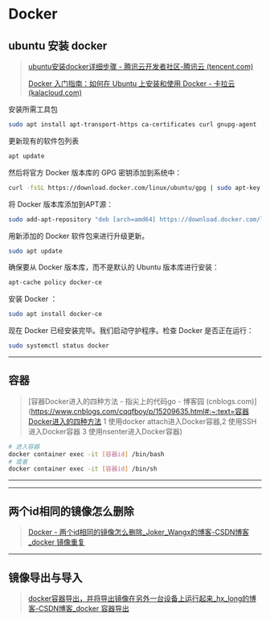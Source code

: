 # Docker


## ubuntu 安装 docker

> [ubuntu安装docker详细步骤 - 腾讯云开发者社区-腾讯云 (tencent.com)](https://cloud.tencent.com/developer/article/1854430)
>
> [Docker 入门指南：如何在 Ubuntu 上安装和使用 Docker - 卡拉云 (kalacloud.com)](https://kalacloud.com/blog/how-to-install-and-use-docker-on-ubuntu/)

安装所需工具包

```bash
sudo apt install apt-transport-https ca-certificates curl gnupg-agent  software-properties-common
```

更新现有的软件包列表

```bash
apt update
```

然后将官方 Docker 版本库的 GPG 密钥添加到系统中：

```bash
curl -fsSL https://download.docker.com/linux/ubuntu/gpg | sudo apt-key add -
```

将 Docker 版本库添加到APT源：

```bash
sudo add-apt-repository "deb [arch=amd64] https://download.docker.com/linux/ubuntu focal stable"
```

用新添加的 Docker 软件包来进行升级更新。

```bash
sudo apt update
```

确保要从 Docker 版本库，而不是默认的 Ubuntu 版本库进行安装：

```bash
apt-cache policy docker-ce
```

安装 Docker ：

```bash
sudo apt install docker-ce
```

现在 Docker 已经安装完毕。我们启动守护程序。检查 Docker 是否正在运行：

```bash
sudo systemctl status docker
```

---


## 容器

> [容器Docker进入的四种方法 - 指尖上的代码go - 博客园 (cnblogs.com)](https://www.cnblogs.com/cqqfboy/p/15209635.html#:~:text=容器Docker进入的四种方法 1 使用docker attach进入Docker容器,2 使用SSH进入Docker容器 3 使用nsenter进入Docker容器)

```bash
# 进入容器 
docker container exec -it [容器id] /bin/bash
# 或者
docker container exec -it [容器id] /bin/sh
```

---

---

## 两个id相同的镜像怎么删除

> [Docker - 两个id相同的镜像怎么删除_Joker_Wangx的博客-CSDN博客_docker 镜像重复](https://blog.csdn.net/wx940627/article/details/106821002)

---

## 镜像导出与导入

> [docker容器导出，并将导出镜像在另外一台设备上运行起来_hx_long的博客-CSDN博客_docker 容器导出](https://blog.csdn.net/hx_long/article/details/122705151)

